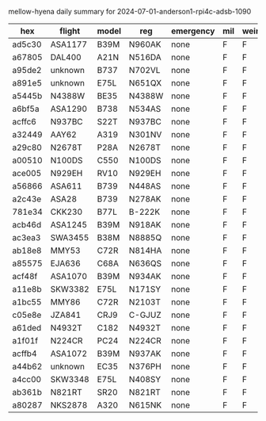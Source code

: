 mellow-hyena daily summary for 2024-07-01-anderson1-rpi4c-adsb-1090

|hex|flight|model|reg|emergency|mil|weirdo|
|--|--|--|--|--|--|--|
|ad5c30|ASA1177|B39M|N960AK|none|F|F|
|a67805|DAL400|A21N|N516DA|none|F|F|
|a95de2|unknown|B737|N702VL|none|F|F|
|a891e5|unknown|E75L|N651QX|none|F|F|
|a5445b|N4388W|BE35|N4388W|none|F|F|
|a6bf5a|ASA1290|B738|N534AS|none|F|F|
|acffc6|N937BC|S22T|N937BC|none|F|F|
|a32449|AAY62|A319|N301NV|none|F|F|
|a29c80|N2678T|P28A|N2678T|none|F|F|
|a00510|N100DS|C550|N100DS|none|F|F|
|ace005|N929EH|RV10|N929EH|none|F|F|
|a56866|ASA611|B739|N448AS|none|F|F|
|a2c43e|ASA28|B739|N278AK|none|F|F|
|781e34|CKK230|B77L|B-222K|none|F|F|
|acb46d|ASA1245|B39M|N918AK|none|F|F|
|ac3ea3|SWA3455|B38M|N8885Q|none|F|F|
|ab18e8|MMY53|C72R|N814HA|none|F|F|
|a85575|EJA636|C68A|N636QS|none|F|F|
|acf48f|ASA1070|B39M|N934AK|none|F|F|
|a11e8b|SKW3382|E75L|N171SY|none|F|F|
|a1bc55|MMY86|C72R|N2103T|none|F|F|
|c05e8e|JZA841|CRJ9|C-GJUZ|none|F|F|
|a61ded|N4932T|C182|N4932T|none|F|F|
|a1f01f|N224CR|PC24|N224CR|none|F|F|
|acffb4|ASA1072|B39M|N937AK|none|F|F|
|a44b62|unknown|EC35|N376PH|none|F|F|
|a4cc00|SKW3348|E75L|N408SY|none|F|F|
|ab361b|N821RT|SR20|N821RT|none|F|F|
|a80287|NKS2878|A320|N615NK|none|F|F|
